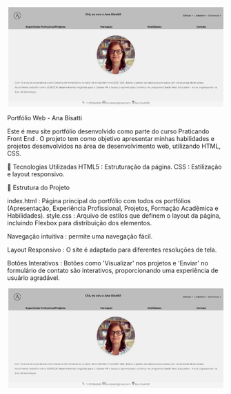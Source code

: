 

<p align="center" >
     <img width="600" heigth="600" src="./assets/tela.png">
</p>

Portfólio Web - Ana Bisatti

Este é meu site portfólio desenvolvido como parte do curso Praticando Front End . O projeto tem como objetivo apresentar minhas habilidades e projetos desenvolvidos na área de desenvolvimento web, utilizando HTML, CSS.

🚀 Tecnologias Utilizadas
HTML5 : Estruturação da página.
CSS : Estilização e layout responsivo.

📁 Estrutura do Projeto

index.html : Página principal do portfólio com todos os portfólios (Apresentação, Experiência Profissional, Projetos, Formação Acadêmica e Habilidades).
style.css : Arquivo de estilos que definem o layout da página, incluindo Flexbox para distribuição dos elementos.

Navegação intuitiva : permite uma navegação fácil.

Layout Responsivo : O site é adaptado para diferentes resoluções de tela.

Botões Interativos : Botões como 'Visualizar' nos projetos e 'Enviar' no formulário de contato são interativos, proporcionando uma experiência de usuário agradável.


<p align="center" >
     <img width="600" heigth="600" src="./assets/tela.png">
</p>

